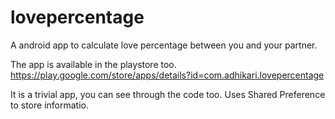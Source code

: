 lovepercentage
==============

A android app to calculate love percentage between you and your partner.

The app is available in the playstore too.
https://play.google.com/store/apps/details?id=com.adhikari.lovepercentage

It is a trivial app, you can see through the code too. Uses Shared Preference to store informatio.
